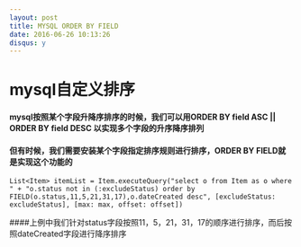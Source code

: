 ```yaml
---
layout: post
title: MYSQL ORDER BY FIELD
date: 2016-06-26 10:13:26
disqus: y
---
```

# mysql自定义排序

#### mysql按照某个字段升降序排序的时候，我们可以用ORDER BY field ASC || ORDER BY field DESC 以实现多个字段的升序降序排列

#### 但有时候，我们需要安装某个字段指定排序规则进行排序，ORDER BY FIELD就是实现这个功能的
    List<Item> itemList = Item.executeQuery("select o from Item as o where " + "o.status not in (:excludeStatus) order by FIELD(o.status,11,5,21,31,17),o.dateCreated desc", [excludeStatus: excludeStatus], [max: max, offset: offset])

####上例中我们针对status字段按照11，5，21，31，17的顺序进行排序，而后按照dateCreated字段进行降序排序